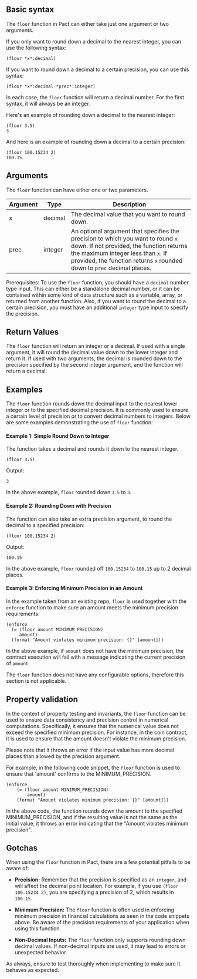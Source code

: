 ## Basic syntax

The `floor` function in Pact can either take just one argument or two arguments.

If you only want to round down a decimal to the nearest integer, you can use the following syntax:

```pact
(floor *x*:decimal)
```

If you want to round down a decimal to a certain precision, you can use this syntax:

```pact
(floor *x*:decimal *prec*:integer)
```

In each case, the `floor` function will return a decimal number. For the first syntax, it will always be an integer. 

Here's an example of rounding down a decimal to the nearest integer: 

```pact
(floor 3.5)
3
```

And here is an example of rounding down a decimal to a certain precision:

```pact
(floor 100.15234 2)
100.15
```

## Arguments

The `floor` function can have either one or two parameters.

| Argument | Type | Description |
| --- | --- | --- |
| x | decimal | The decimal value that you want to round down. |
| prec | integer | An optional argument that specifies the precision to which you want to round `x` down. If not provided, the function returns the maximum integer less than `x`. If provided, the function returns `x` rounded down to `prec` decimal places. |

Prerequisites:
To use the `floor` function, you should have a `decimal` number type input. This can either be a standalone decimal number, or it can be contained within some kind of data structure such as a variable, array, or returned from another function. Also, if you want to round the decimal to a certain precision, you must have an additional `integer` type input to specify the precision.

## Return Values

The `floor` function will return an integer or a decimal. If used with a single argument, it will round the decimal value down to the lower integer and return it. If used with two arguments, the decimal is rounded down to the precision specified by the second integer argument, and the function will return a decimal.

## Examples

The `floor` function rounds down the decimal input to the nearest lower integer or to the specified decimal precision. It is commonly used to ensure a certain level of precision or to convert decimal numbers to integers. Below are some examples demonstrating the use of `floor` function:

#### Example 1: Simple Round Down to Integer

The function takes a decimal and rounds it down to the nearest integer.

```pact
(floor 3.5)
```
Output:
```
3
```

In the above example, `floor` rounded down `3.5` to `3`.


#### Example 2: Rounding Down with Precision 

The function can also take an extra precision argument, to round the decimal to a specified precision:

```pact
(floor 100.15234 2)
```
Output:
```
100.15
```

In the above example, `floor` rounded off `100.15234` to `100.15` up to 2 decimal places.


#### Example 3: Enforcing Minimum Precision in an Amount

In the example taken from an existing repo, `floor` is used together with the `enforce` function to make sure an amount meets the minimum precision requirements:

```pact
(enforce
  (= (floor amount MINIMUM_PRECISION)
     amount)
  (format "Amount violates minimum precision: {}" [amount]))
```

In the above example, if `amount` does not have the minimum precision, the contract execution will fail with a message indicating the current precision of `amount`.

The `floor` function does not have any configurable options, therefore this section is not applicable.

## Property validation

In the context of property testing and invariants, the `floor` function can be used to ensure data consistency and precision control in numerical computations. Specifically, it ensures that the numerical value does not exceed the specified minimum precision. For instance, in the coin contract, it is used to ensure that the amount doesn't violate the minimum precision.

Please note that it throws an error if the input value has more decimal places than allowed by the precision argument. 

For example, in the following code snippet, the `floor` function is used to ensure that 'amount' confirms to the MINIMUM_PRECISION.

```pact
(enforce
    (= (floor amount MINIMUM_PRECISION)
        amount)
    (format "Amount violates minimum precision: {}" [amount]))
```

In the above code, the function rounds down the amount to the specified MINIMUM_PRECISION, and if the resulting value is not the same as the initial value, it throws an error indicating that the "Amount violates minimum precision".

## Gotchas

When using the `floor` function in Pact, there are a few potential pitfalls to be aware of:

- **Precision:** Remember that the precision is specified as an `integer`, and will affect the decimal point location. For example, if you use `(floor 100.15234 2)`, you are specifying a precision of 2, which results in `100.15`. 

- **Minimum Precision:** The `floor` function is often used in enforcing minimum precision in financial calculations as seen in the code snippets above. Be aware of the precision requirements of your application when using this function. 

- **Non-Decimal Inputs:** The `floor` function only supports rounding down decimal values. If non-decimal inputs are used, it may lead to errors or unexpected behavior.

As always, ensure to test thoroughly when implementing to make sure it behaves as expected.

